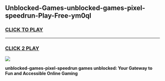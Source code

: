 
## Unblocked-Games-unblocked-games-pixel-speedrun-Play-Free-ym0ql
<h3>
<a href="https://premium76.site?title=unblocked-games-pixel-speedrun&ref=21A">CLICK TO PLAY</a></h3>
<hr>

<h3>
<a href="https://premium76.site?title=unblocked-games-pixel-speedrun&ref=21A">CLICK 2 PLAY</a>
  
</h3>

<a href="https://premium76.site?title=unblocked-games-pixel-speedrun&ref=21A"><img src="https://clearcache.store/games.png"></a>


**unblocked-games-pixel-speedrun games unblocked: Your Gateway to Fun and Accessible Online Gaming**

